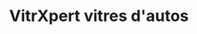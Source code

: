 ---
title: "VitrXpert vitres d'autos"
url: /shawinigan/vitrxpert-vitres-dautos/
shop: Autowerkstatt
---